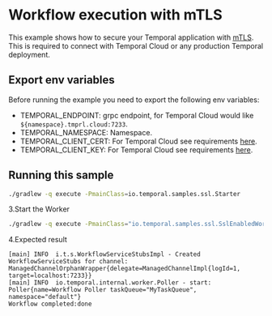 # Workflow execution with mTLS

This example shows how to secure your Temporal application with [mTLS](https://docs.temporal.io/security/#encryption-in-transit-with-mtls).
This is required to connect with Temporal Cloud or any production Temporal deployment.


## Export env variables

Before running the example you need to export the following env variables: 

- TEMPORAL_ENDPOINT: grpc endpoint, for Temporal Cloud would like `${namespace}.tmprl.cloud:7233`.
- TEMPORAL_NAMESPACE: Namespace.
- TEMPORAL_CLIENT_CERT: For Temporal Cloud see requirements [here](https://docs.temporal.io/cloud/how-to-manage-certificates-in-temporal-cloud#end-entity-certificates).
- TEMPORAL_CLIENT_KEY: For Temporal Cloud see requirements [here](https://docs.temporal.io/cloud/how-to-manage-certificates-in-temporal-cloud#end-entity-certificates).

## Running this sample

```bash
./gradlew -q execute -PmainClass=io.temporal.samples.ssl.Starter
```


3.Start the Worker

```bash
./gradlew -q execute -PmainClass="io.temporal.samples.ssl.SslEnabledWorkerCustomCA"
```

4.Expected result

```text
[main] INFO  i.t.s.WorkflowServiceStubsImpl - Created WorkflowServiceStubs for channel: ManagedChannelOrphanWrapper{delegate=ManagedChannelImpl{logId=1, target=localhost:7233}} 
[main] INFO  io.temporal.internal.worker.Poller - start: Poller{name=Workflow Poller taskQueue="MyTaskQueue", namespace="default"} 
Workflow completed:done 
```
